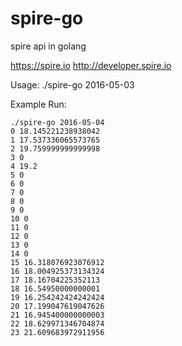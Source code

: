# spire-go
spire api in golang

https://spire.io
http://developer.spire.io

Usage:
./spire-go 2016-05-03

Example Run:
```
./spire-go 2016-05-04
0 18.145221238938042
1 17.537336065573765
2 19.759999999999998
3 0
4 19.2
5 0
6 0
7 0
8 0
9 0
10 0
11 0
12 0
13 0
14 0
15 16.318076923076912
16 18.004925373134324
17 18.16704225352113
18 16.54950000000001
19 16.254242424242424
20 17.199047619047626
21 16.945400000000003
22 18.629971346704874
23 21.609683972911956
```

